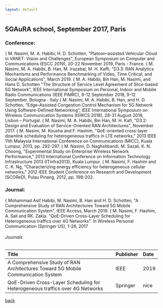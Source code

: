 ```yaml
---
layout: default
---
```


## 5GAuRA school, September 2017, Paris

### Conference:
{ M. Nasimi, M. A. Habibi, H. D. Schotten, "Platoon–assisted Vehicular Cloud
in VANET: Vision and Challenges", European Symposium on Computer and
Communications (ESCC 2019), 20-22 November 2019, Paris - France.
{ M. Nasimi, M. A. Habibi, B. Han, M. Irazabal, M. H. Kaffi, "D3.3: RAN
Analytics Mechanisms and Performance Benchmarking of Video, Time Critical,
and Social Applications", March 2019.
{ M. A. Habibi, Bin Han, M. Nasimi, and Hans D. Schotten "The Structure
of Service Level Agreement of Slice-based 5G Network", IEEE International
Symposium on Personal, Indoor and Mobile Radio Communications (IEEE PIMRC),
9-12 September 2018, 9-12 September, Bologna - Italy
{ M. Nasimi, M. A. Habibi, B. Han, and H. D. Schotten, “Edge-Assisted Congestion
Control Mechanism for 5G Network Using Software-Defined Networking”, IEEE
International Symposium on Wireless Communication Systems (ISWCS 2018),
28-31 August 2018, Lisbon – Portugal.
{ M. Nasimi, M. A. Habibi, Bin Han, M. H. Kafi, "D3.2: Design and Evaluation
of Service-Oriented RAN Architectures", November 2017.
{ M. Nasimi, M. Kousha and F. Hashim, "QoE-oriented cross-layer downlink
scheduling for heterogeneous traffics in LTE networks," 2013 IEEE 11th Malaysia
International Conference on Communications (MICC), Kuala Lumpur, 2013, pp.
292-297.
{ M. Nasimi, D. Naghshbandi, M. Sazali, K. N. Choong, "Experimental Study
on Enterprise Wireless Network Performance," 2013 International Conference on
Information Technology Infrastructure 2013 (ITinfra2013), Kuala Lumpur.
{ M. Nasimi, F. Hashim and C. K. Ng, "Characterizing energy efficiency for
heterogeneous cellular networks," 2012 IEEE Student Conference on Research and
Development (SCOReD), Pulau Pinang, 2012, pp. 198-202.

### Journal:
{ Mohammad Asif Habibi, M. Nasimi, B. Han and H. D. Schotten, "A Comprehensive Study of RAN Architectures Toward 5G Mobile Communication System",
IEEE Access, March 2019.
{ M. Nasimi, F. Hashim, A. Sali and RK. Zakia. "QoE-Driven Cross-Layer Scheduling for Heterogeneous traffics over 4G Networks". In Wireless Personal Communication (Springer US), 1-26, 2017


###### Journals

| Title       | Publisher         | Date |
|:-------------|:------------------|:------|
| A Comprehensive Study of RAN Architectures Toward 5G Mobile Communication System           | IEEE | 2019  |
|QoE-Driven Cross-Layer Scheduling for Heterogeneous traffics over 4G Networks | Springer   | nice  | 2017  |

[back](./)
